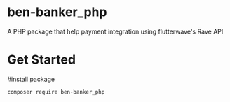 # ben-banker_php
A PHP package that help payment integration using flutterwave's  Rave API
# Get Started 





#install package 

`composer require ben-banker_php` 

